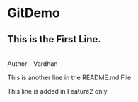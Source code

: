 # GitDemo
## This is the First Line.
<br>
Author - Vardhan <br>
<p>This is another line in the README.md File</p>
<p>This line is added in Feature2 only</p>